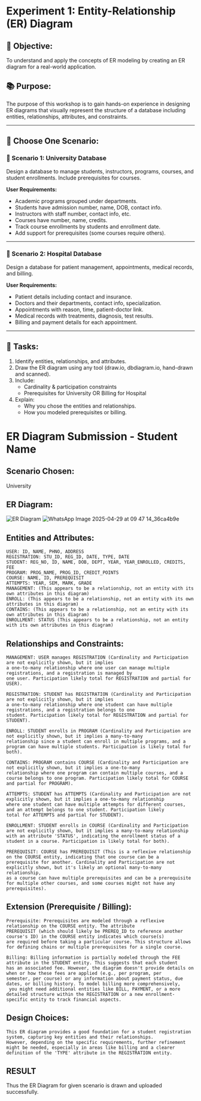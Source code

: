 # Experiment 1: Entity-Relationship (ER) Diagram

## 🎯 Objective:
To understand and apply the concepts of ER modeling by creating an ER diagram for a real-world application.

## 📚 Purpose:
The purpose of this workshop is to gain hands-on experience in designing ER diagrams that visually represent the structure of a database including entities, relationships, attributes, and constraints.

---

## 🧪 Choose One Scenario:

### 🔹 Scenario 1: University Database
Design a database to manage students, instructors, programs, courses, and student enrollments. Include prerequisites for courses.

**User Requirements:**
- Academic programs grouped under departments.
- Students have admission number, name, DOB, contact info.
- Instructors with staff number, contact info, etc.
- Courses have number, name, credits.
- Track course enrollments by students and enrollment date.
- Add support for prerequisites (some courses require others).

---

### 🔹 Scenario 2: Hospital Database
Design a database for patient management, appointments, medical records, and billing.

**User Requirements:**
- Patient details including contact and insurance.
- Doctors and their departments, contact info, specialization.
- Appointments with reason, time, patient-doctor link.
- Medical records with treatments, diagnosis, test results.
- Billing and payment details for each appointment.

---

## 📝 Tasks:
1. Identify entities, relationships, and attributes.
2. Draw the ER diagram using any tool (draw.io, dbdiagram.io, hand-drawn and scanned).
3. Include:
   - Cardinality & participation constraints
   - Prerequisites for University OR Billing for Hospital
4. Explain:
   - Why you chose the entities and relationships.
   - How you modeled prerequisites or billing.

# ER Diagram Submission - Student Name

## Scenario Chosen:
University 

## ER Diagram:
![ER Diagram](er_diagram.png)
![WhatsApp Image 2025-04-29 at 09 47 14_36ca4b9e](https://github.com/user-attachments/assets/96369422-5b8c-42f5-826f-89b054049d33)


## Entities and Attributes:
```
USER: ID, NAME, PHNO, ADDRESS
REGISTRATION: STU_ID, REG_ID, DATE, TYPE, DATE
STUDENT: REG_NO, ID, NAME, DOB, DEPT, YEAR, YEAR_ENROLLED, CREDITS, FEE
PROGRAM: PROG_NAME, PROG_ID, CREDIT_POINTS
COURSE: NAME, ID, PREREQUISIT
ATTEMPTS: YEAR, SEM, MARK, GRADE
MANAGEMENT: (This appears to be a relationship, not an entity with its own attributes in this diagram)
ENROLL: (This appears to be a relationship, not an entity with its own attributes in this diagram)
CONTAINS: (This appears to be a relationship, not an entity with its own attributes in this diagram)
ENROLLMENT: STATUS (This appears to be a relationship, not an entity with its own attributes in this diagram)
```

## Relationships and Constraints:
```
MANAGEMENT: USER manages REGISTRATION (Cardinality and Participation are not explicitly shown, but it implies
a one-to-many relationship where one user can manage multiple registrations, and a registration is managed by 
one user. Participation likely total for REGISTRATION and partial for USER).

REGISTRATION: STUDENT has REGISTRATION (Cardinality and Participation are not explicitly shown, but it implies 
a one-to-many relationship where one student can have multiple registrations, and a registration belongs to one
student. Participation likely total for REGISTRATION and partial for STUDENT).

ENROLL: STUDENT enrolls in PROGRAM (Cardinality and Participation are not explicitly shown, but it implies a many-to-many 
relationship since a student can enroll in multiple programs, and a program can have multiple students. Participation is likely total for both).

CONTAINS: PROGRAM contains COURSE (Cardinality and Participation are not explicitly shown, but it implies a one-to-many
relationship where one program can contain multiple courses, and a course belongs to one program. Participation likely total for COURSE and partial for PROGRAM).

ATTEMPTS: STUDENT has ATTEMPTS (Cardinality and Participation are not explicitly shown, but it implies a one-to-many relationship
where one student can have multiple attempts for different courses, and an attempt belongs to one student. Participation likely 
total for ATTEMPTS and partial for STUDENT).

ENROLLMENT: STUDENT enrolls in COURSE (Cardinality and Participation are not explicitly shown, but it implies a many-to-many relationship
with an attribute 'STATUS', indicating the enrollment status of a student in a course. Participation is likely total for both).

PREREQUISIT: COURSE has PREREQUISIT (This is a reflexive relationship on the COURSE entity, indicating that one course can be a
prerequisite for another. Cardinality and Participation are not explicitly shown, but it's likely an optional many-to-many relationship,
as a course can have multiple prerequisites and can be a prerequisite for multiple other courses, and some courses might not have any prerequisites).
```

## Extension (Prerequisite / Billing):
```
Prerequisite: Prerequisites are modeled through a reflexive relationship on the COURSE entity. The attribute
PREREQUISIT (which should likely be PREREQ_ID to reference another course's ID) in the COURSE entity indicates which course(s)
are required before taking a particular course. This structure allows for defining chains or multiple prerequisites for a single course.

Billing: Billing information is partially modeled through the FEE attribute in the STUDENT entity. This suggests that each student
has an associated fee. However, the diagram doesn't provide details on when or how these fees are applied (e.g., per program, per
semester, per course) or any information about payment status, due dates, or billing history. To model billing more comprehensively,
 you might need additional entities like BILL, PAYMENT, or a more detailed structure within the REGISTRATION or a new enrollment-specific entity to track financial aspects.
```

## Design Choices:
```
This ER diagram provides a good foundation for a student registration system, capturing key entities and their relationships.
However, depending on the specific requirements, further refinement might be needed, especially in areas like billing and a clearer
definition of the 'TYPE' attribute in the REGISTRATION entity.
```

## RESULT

Thus the ER Diagram for given scenario is drawn and uploaded successfully.
